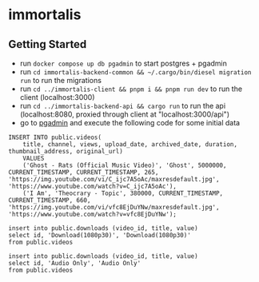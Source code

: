 # immortalis
 

## Getting Started
* run `docker compose up db pgadmin` to start postgres + pgadmin
* run `cd immortalis-backend-common && ~/.cargo/bin/diesel migration run` to run the migrations
* run `cd ../immortalis-client && pnpm i && pnpm run dev` to run the client (localhost:3000)
* run `cd ../immortalis-backend-api && cargo run` to run the api (localhost:8080, proxied through client at "localhost:3000/api")
* go to [pgadmin](http://localhost:5050/browser/) and execute the following code for some initial data
```
INSERT INTO public.videos(
	title, channel, views, upload_date, archived_date, duration, thumbnail_address, original_url)
	VALUES
	('Ghost - Rats (Official Music Video)', 'Ghost', 5000000, CURRENT_TIMESTAMP, CURRENT_TIMESTAMP, 265, 'https://img.youtube.com/vi/C_ijc7A5oAc/maxresdefault.jpg', 'https://www.youtube.com/watch?v=C_ijc7A5oAc'),
	('I Am', 'Theocrary - Topic', 380000, CURRENT_TIMESTAMP, CURRENT_TIMESTAMP, 660, 'https://img.youtube.com/vi/vfc8EjDuYNw/maxresdefault.jpg', 'https://www.youtube.com/watch?v=vfc8EjDuYNw');
	
insert into public.downloads (video_id, title, value)
select id, 'Download(1080p30)', 'Download(1080p30)'
from public.videos

insert into public.downloads (video_id, title, value)
select id, 'Audio Only', 'Audio Only'
from public.videos
```